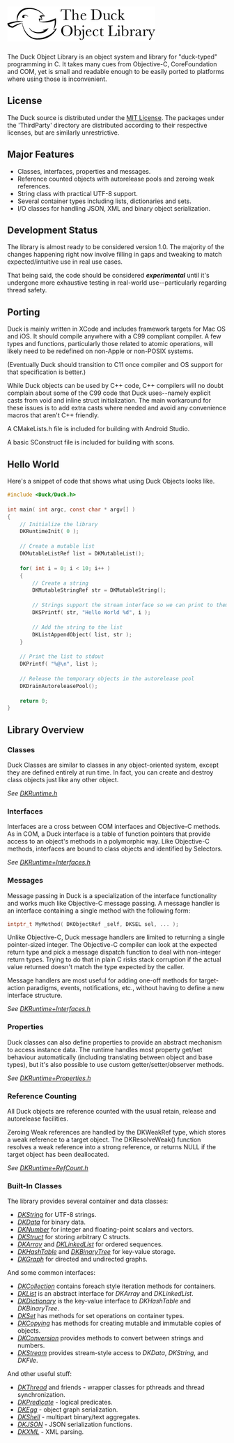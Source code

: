 # ![The Duck Object Library](DuckLogo.png)

The Duck Object Library is an object system and library for "duck-typed"
programming in C. It takes many cues from Objective-C, CoreFoundation and COM,
yet is small and readable enough to be easily ported to platforms where using
those is inconvenient.


## License

The Duck source is distributed under the [MIT License](LICENSE). The packages
under the 'ThirdParty' directory are distributed according to their respective
licenses, but are similarly unrestrictive.


## Major Features

* Classes, interfaces, properties and messages.
* Reference counted objects with autorelease pools and zeroing weak references.
* String class with practical UTF-8 support.
* Several container types including lists, dictionaries and sets.
* I/O classes for handling JSON, XML and binary object serialization.


## Development Status

The library is almost ready to be considered version 1.0. The majority of the
changes happening right now involve filling in gaps and tweaking to match
expected/intuitive use in real use cases.

That being said, the code should be considered ***experimental*** until it's
undergone more exhaustive testing in real-world use--particularly regarding
thread safety.


## Porting

Duck is mainly written in XCode and includes framework targets for Mac OS and
iOS. It should compile anywhere with a C99 compliant compiler. A few types and
functions, particularly those related to atomic operations, will likely need to
be redefined on non-Apple or non-POSIX systems.

(Eventually Duck should transition to C11 once compiler and OS support for that
specification is better.)

While Duck objects can be used by C++ code, C++ compilers will no doubt complain
about some of the C99 code that Duck uses--namely explicit casts from void and
inline struct initialization. The main workaround for these issues is to add
extra casts where needed and avoid any convenience macros that aren't C++
friendly.

A CMakeLists.h file is included for building with Android Studio.

A basic SConstruct file is included for building with scons.


## Hello World

Here's a snippet of code that shows what using Duck Objects looks like.

```C
#include <Duck/Duck.h>

int main( int argc, const char * argv[] )
{
    // Initialize the library
    DKRuntimeInit( 0 );
    
    // Create a mutable list
    DKMutableListRef list = DKMutableList();
    
    for( int i = 0; i < 10; i++ )
    {
        // Create a string
        DKMutableStringRef str = DKMutableString();
        
        // Strings support the stream interface so we can print to them thusly
        DKSPrintf( str, "Hello World %d", i );

        // Add the string to the list
        DKListAppendObject( list, str );
    }
    
    // Print the list to stdout
    DKPrintf( "%@\n", list );
    
    // Release the temporary objects in the autorelease pool
    DKDrainAutoreleasePool();

    return 0;
}
```


## Library Overview

### Classes

Duck Classes are similar to classes in any object-oriented system, except they
are defined entirely at run time. In fact, you can create and destroy class
objects just like any other object.

*See [DKRuntime.h](Source/DKRuntime.h)*

### Interfaces

Interfaces are a cross between COM interfaces and Objective-C methods. As in
COM, a Duck interface is a table of function pointers that provide access to an
object's methods in a polymorphic way. Like Objective-C methods, interfaces are
bound to class objects and identified by Selectors.

*See [DKRuntime+Interfaces.h](Source/DKRuntime+Interfaces.h)*

### Messages

Message passing in Duck is a specialization of the interface functionality and
works much like Objective-C message passing. A message handler is an interface
containing a single method with the following form:

```C
intptr_t MyMethod( DKObjectRef _self, DKSEL sel, ... );
```

Unlike Objective-C, Duck message handlers are limited to returning a single
pointer-sized integer. The Objective-C compiler can look at the expected return
type and pick a message dispatch function to deal with non-integer return types.
Trying to do that in plain C risks stack corruption if the actual value returned
doesn't match the type expected by the caller.

Message handlers are most useful for adding one-off methods for target-action
paradigms, events, notifications, etc., without having to define a new interface
structure.

*See [DKRuntime+Interfaces.h](Source/DKRuntime+Interfaces.h)*

### Properties

Duck classes can also define properties to provide an abstract mechanism to
access instance data. The runtime handles most property get/set behaviour
automatically (including translating between object and base types), but it's
also possible to use custom getter/setter/observer methods.

*See [DKRuntime+Properties.h](Source/DKRuntime+Properties.h)*

### Reference Counting

All Duck objects are reference counted with the usual retain, release and
autorelease facilities.

Zeroing Weak references are handled by the DKWeakRef type, which stores a weak
reference to a target object. The DKResolveWeak() function resolves a weak
reference into a strong reference, or returns NULL if the target object has
been deallocated.

*See [DKRuntime+RefCount.h](Source/DKRuntime+RefCount.h)*

### Built-In Classes

The library provides several container and data classes:

* *[DKString](Source/DKString.h)* for UTF-8 strings.
* *[DKData](Source/DKData.h)* for binary data.
* *[DKNumber](Source/DKNumber.h)* for integer and floating-point scalars and vectors.
* *[DKStruct](Source/DKStruct.h)* for storing arbitrary C structs.
* *[DKArray](Source/DKArray.h)* and *[DKLinkedList](Source/DKLinkedList.h)* for ordered sequences.
* *[DKHashTable](Source/DKHashTable.h)* and *[DKBinaryTree](Source/DKBinaryTree.h)* for key-value storage.
* *[DKGraph](Source/DKGraph.h)* for directed and undirected graphs.

And some common interfaces:

* *[DKCollection](Source/DKCollection.h)* contains foreach style iteration methods for containers.
* *[DKList](Source/DKList.h)* is an abstract interface for *DKArray* and *DKLinkedList*.
* *[DKDictionary](Source/DKDictionary.h)* is the key-value interface to *DKHashTable* and *DKBinaryTree*.
* *[DKSet](Source/DKSet.h)* has methods for set operations on container types.
* *[DKCopying](Source/DKCopying.h)* has methods for creating mutable and immutable copies of objects.
* *[DKConversion](Source/DKConversion.h)* provides methods to convert between strings and numbers.
* *[DKStream](Source/DKStream.h)* provides stream-style access to *DKData*, *DKString*, and *DKFile*.

And other useful stuff:

* *[DKThread](Source/DKThread.h)* and friends - wrapper classes for pthreads and thread synchronization.
* *[DKPredicate](Source/DKPredicate.h)* - logical predicates.
* *[DKEgg](Source/DKEgg.h)* - object graph serialization.
* *[DKShell](Source/DKShell.h)* - multipart binary/text aggregates.
* *[DKJSON](Source/DKJSON.h)* - JSON serialization functions.
* *[DKXML](Source/DKXML.h)* - XML parsing.





